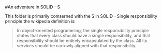#An adventure in SOLID - S

This folder is primarily comserned with the S in SOLID - Single responsibility principle the wikipedia definition is:

> In object-oriented programming, the single responsibility principle states that every class should have a single responsibility, and that responsibility should be entirely encapsulated by the class. All its services should be narrowly aligned with that responsibility.